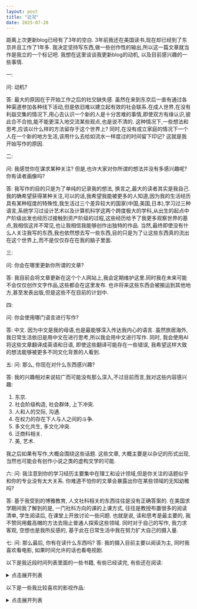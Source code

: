 ```yaml
---
layout: post
title: "近况"
date: 2025-07-20
---
```


距离上次更新blog已经有了3年的空白. 3年前我还在美国读书,现在却已经到了东京并且工作了1年多. 我决定坚持写东西,做一些创作性的输出,所以这一篇文章就当作是我立的一个标记吧. 我想在这里谈谈我更新blog的动机, 以及目前感兴趣的一些事情.

一:

问: 动机?

答: 最大的原因在于开始工作之后的社交缺失感. 虽然在来到东京后一直有通过各种渠道参加各种线下活动,但是依旧难以建立起有效的社会联系.在成人世界,在没有利益交集的情况下,用心去认识一个新的人是十分苦难的事情,即使双方有缘认识,彼此合不合拍,能不能更深入地交流某些观点,也是说不清的. 这种情况下,一些想法和思考,应该以什么样的方法留存于这个世界上? 同时,在没有成立家庭的情况下一个人在一个新的地方生活,该用什么去给如流水一样度过的时间留下印记? 这就是我开始写作的原因.

二:

问: 我感觉你在谋求某种关注? 但是,也许大家对你所谓的想法并没有多感兴趣呢? 你有读者画像吗?

答: 我写作的目的只是为了单纯的记录我的想法, 换言之,最大的读者其实是我自己. 我的确希望获得某种关注,可以的话,我希望我能被更多的人知道,因为我的生活经历具有某种程度的特殊性,我生活过三个差异较大的国家(中国,美国,日本),学习过三种语言,系统学习过设计艺术以及计算机科学这两个跨度极大的学科,从出生的起点中产阶级出发也经历过接触到资产阶级的过程,这些经历给予了我更多观察世界的基点,我相信这并不常见,也让我相信我能够创作出独特的作品. 当然,最终即使没有什么人关注我写的东西,我也依然想去写一些东西,目的只是为了让这些东西真的流出在这个世界上,而不是仅仅存在在我的脑子里面.

三:

问: 你会在哪里更新你所谓的文章?

答: 我目前会将文章更新在这个个人网站上,我会定期维护这里.同时我在未来可能不会仅仅创作文字作品,这些都会在这里发布. 也许将来这些东西会被搬运到其他地方,甚至发表出版,但是这些不在目前的计划中.

四:

问: 你会使用哪门语言进行写作?

答: 中文. 因为中文是我的母语,也是最能够深入传达我内心的语言. 虽然旅居海外,我日常生活依旧是用中文在进行思考,所以我会用中文进行写作. 同时, 我会使用AI将这些文章翻译成英语和日语, 即使这些翻译可能存在一些错误, 我希望这样大致的想法能够被更多不同文化背景的人看到.

五:
问: 那么, 你现在对什么东西感兴趣?

答: 我的兴趣相对来说较广而可能没有那么深入,不过目前而言,我对这些内容感兴趣:

1. 东京. 
2. 社会阶级构造, 社会群体, 上下冲突.
3. 人和人的交际, 沟通.
4. 在权力的存在下人与人之间的斗争.
5. 多文化共生, 多文化冲突.
6. 泛商科相关.
7. 美, 艺术.

我之后如果有写作,大概会围绕这些话题. 这些文章, 大概主要是以杂记的形式出现, 当然也可能会有创作小说之类的虚构文学的可能.

六:
问: 我注意到你的学习经历主要集中在理工和设计领域,但是你关注的话题似乎和你的专业没有太大关系. 你难道不怕你的文章会暴露出你在某些领域的无知幼稚吗? 

答: 基于我受到的博雅教育, 人文社科相关的东西往往是没有正确答案的. 在美国求学期间我了解到的是, 一门社科方向的课的上课方式, 往往是教授布置很多的阅读清单, 学生阅读后, 在课堂上开放讨论一些问题. 也就是说, 读和思考是最主要的, 我不赞同用戴高帽的方法去阻止普通人探索这些领域. 同时对于自己的写作, 我力求客观, 空想也是我所反感的, 基于此在日常生活中我在努力扩大自己的摄入量.

七:
问: 那么最后, 你有在读什么东西吗?
答: 我的摄入目前主要以阅读为主, 同时我喜欢看电影, 如果时间允许的话也看电视剧. 

以下是我近段时间列表里面的一些书籍, 有些已经读完, 有些还在阅读:

<details>
 <summary> 点击展开列表 </summary>
 
 
生活中的金融学：哈佛金融通识课
两极鸿沟？ 当代中国的贫富阶层
掌舵三部曲（掌舵＋掌舵2+舵手）
二号首长
优势谈判
学会闲聊
第一印象心理学
“没话找话”指南：给社交别扭人的破冰实操话术
回话有招
高层饭局
东京百年史（上下册）
华族：日本近代贵族兴衰史
影响力
超级聊天术
货币金融学
階級與品味：隱藏在文化審美與流行趨勢背後的地位渴望
漢文與東亞世界：從東亞視角重新認識漢字文化圈
强势：如何在工作、恋爱和人际交往中快速取得主导权？
和陌生人说话
话术 让人疲倦和让人开心的说话方式
认生的人：如何克服社交焦虑
搭讪圣经：怎样认识陌生异性
势利
格调: 社会等级与生活品味
头等舱里的谈话课
为什么那是艺术 当代艺术的美学和批评
关键对话：如何高效能沟通
中国富有阶层探秘
饺子馆和高级餐厅,哪个更赚钱?

</details>

以下是一些我比较喜欢的影视作品:

<details>
 <summary> 点击展开列表 </summary>
 
亲梅竹马(1985) 台湾
恐怖分子(1986) 台湾
独立时代(1994) 台湾 
阳光普照(2019) 台湾
燃烧(2018) 韩国
寄生虫(2019) 韩国
王者(2017) 韩国
无水之池(1982) 日本
听到涛声(1993) 日本
爱的新世界(1994) 日本
Perfect Blue(1997) 日本
LOVE&POP(1998) 日本
冰冷热带鱼(2010) 日本
横道世之介(2013) 日本
愚行录(2016) 日本
帝一之国(2017) 日本
摄像机不要停!(2017) 日本
东京贵族女子(2021) 日本
完美的日子(2023) 日本 德国
Merry Christmas Mr. Lawrence (1983) 
A Great Wall (1986) 美国
The Last Emperor (1987) 美国
Scent of a Woman (1992) 美国
Forrest Gump(1994) 美国
Lost Highway (1997) 美国
The Truman Show(1998) 美国
The Talented Mr. Ripley (1999) 美国
The Thirteenth Floor (1999) 美国
American Psycho (2000) 美国
A Beautiful Mind (2001) 美国
Mulholland Drive (2001) 美国
Spider-Man (2002) 美国
Boyhood (2014) 美国
Hillbilly Elegy (2020) 美国
House of Gucci (2021) 美国
Anora (2024) 美国
Triangle (2009) 澳大利亚
香港有个荷里活 (2001) 香港
错位 (1986) 中国大陆
站直啰，别趴下 (1993) 中国大陆
背靠背，脸对脸 (1994) 中国大陆
小武 (1998) 中国大陆
颐和园 (2006) 中国大陆
青瓷 (2012) 中国大陆 电视剧
老炮儿 (2015) 中国大陆
火锅英雄 (2016) 中国大陆
人民的名义 (2017) 中国大陆 电视剧
学区房72小时 (2019) 中国大陆 
年会不能停! (2023) 中国大陆
狂飙 (2023) 中国大陆 电视剧
  
</details>

